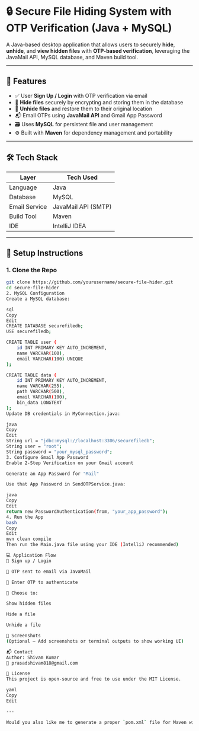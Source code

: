 # 🔒 Secure File Hiding System with OTP Verification (Java + MySQL)

A Java-based desktop application that allows users to securely **hide**, **unhide**, and **view hidden files** with **OTP-based verification**, leveraging the JavaMail API, MySQL database, and Maven build tool.

---

## 📌 Features

- ✅ User **Sign Up / Login** with OTP verification via email
- 🔐 **Hide files** securely by encrypting and storing them in the database
- 📂 **Unhide files** and restore them to their original location
- 📬 Email OTPs using **JavaMail API** and Gmail App Password
- 🗃️ Uses **MySQL** for persistent file and user management
- ⚙️ Built with **Maven** for dependency management and portability

---

## 🛠️ Tech Stack

| Layer         | Tech Used             |
|---------------|------------------------|
| Language      | Java                   |
| Database      | MySQL                  |
| Email Service | JavaMail API (SMTP)    |
| Build Tool    | Maven                  |
| IDE           | IntelliJ IDEA          |

---

## 🔧 Setup Instructions

### 1. Clone the Repo

```bash
git clone https://github.com/yourusername/secure-file-hider.git
cd secure-file-hider
2. MySQL Configuration
Create a MySQL database:

sql
Copy
Edit
CREATE DATABASE securefiledb;
USE securefiledb;

CREATE TABLE user (
    id INT PRIMARY KEY AUTO_INCREMENT,
    name VARCHAR(100),
    email VARCHAR(100) UNIQUE
);

CREATE TABLE data (
    id INT PRIMARY KEY AUTO_INCREMENT,
    name VARCHAR(255),
    path VARCHAR(500),
    email VARCHAR(100),
    bin_data LONGTEXT
);
Update DB credentials in MyConnection.java:

java
Copy
Edit
String url = "jdbc:mysql://localhost:3306/securefiledb";
String user = "root";
String password = "your_mysql_password";
3. Configure Gmail App Password
Enable 2-Step Verification on your Gmail account

Generate an App Password for "Mail"

Use that App Password in SendOTPService.java:

java
Copy
Edit
return new PasswordAuthentication(from, "your_app_password");
4. Run the App
bash
Copy
Edit
mvn clean compile
Then run the Main.java file using your IDE (IntelliJ recommended)

💻 Application Flow
🔐 Sign up / Login

📧 OTP sent to email via JavaMail

🧾 Enter OTP to authenticate

📁 Choose to:

Show hidden files

Hide a file

Unhide a file

📸 Screenshots
(Optional — Add screenshots or terminal outputs to show working UI)

📬 Contact
Author: Shivam Kumar
📧 prasadshivam818@gmail.com

📝 License
This project is open-source and free to use under the MIT License.

yaml
Copy
Edit

---

Would you also like me to generate a proper `pom.xml` file for Maven with dependencies (JavaMail, MySQL, et
